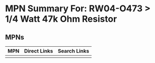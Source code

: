 



# MPN Summary For: RW04-O473 > 1/4 Watt 47k Ohm Resistor

## MPNs
  

|MPN|Direct Links|Search Links|
| :--- | :--- | :--- |
||||
